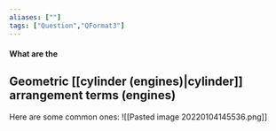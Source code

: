 ```yaml
---
aliases: [""]
tags: ["Question","QFormat3"]
---
```


#### What are the
## Geometric [[cylinder (engines)|cylinder]] arrangement terms (engines)
Here are some common ones:
![[Pasted image 20220104145536.png]]